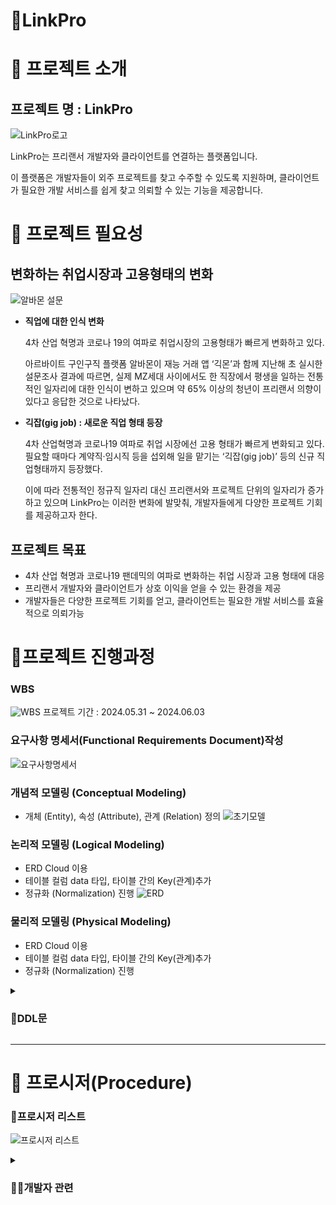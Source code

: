 # 🤝LinkPro

# 📍 프로젝트 소개
## 프로젝트 명 : LinkPro

![LinkPro로고](https://github.com/be07-1st-2team-LinkPro/Link-Pro/blob/main/read_me_img/long_logo.jpg?raw=true)

LinkPro는 프리랜서 개발자와 클라이언트를 연결하는 플랫폼입니다. 

이 플랫폼은 개발자들이 외주 프로젝트를 찾고 수주할 수 있도록 지원하며, 클라이언트가 필요한 개발 서비스를 쉽게 찾고 의뢰할 수 있는 기능을 제공합니다.

# 📍 프로젝트 필요성
## 변화하는 취업시장과 고용형태의 변화
![알바몬 설문](https://github.com/be07-1st-2team-LinkPro/Link-Pro/blob/main/read_me_img/albamon_servey.png?raw=true)

- **직업에 대한 인식 변화**
    
    4차 산업 혁명과 코로나 19의 여파로 취업시장의 고용형태가 빠르게 변화하고 있다.
    
    아르바이트 구인구직 플랫폼 알바몬이 재능 거래 앱 ‘긱몬’과 함께 지난해 초 실시한 설문조사 결과에 따르면, 실제 MZ세대 사이에서도 한 직장에서 평생을 일하는 전통적인 일자리에 대한 인식이 변하고 있으며 약 65% 이상의 청년이 프리랜서 의향이 있다고 응답한 것으로 나타났다.
    
- **긱잡(gig job) : 새로운 직업 형태 등장**
    
    4차 산업혁명과 코로나19 여파로 취업 시장에선 고용 형태가 빠르게 변화되고 있다. 필요할 때마다 계약직·임시직 등을 섭외해 일을 맡기는 ‘긱잡(gig job)’ 등의 신규 직업형태까지 등장했다.
    
    이에 따라 전통적인 정규직 일자리 대신 프리랜서와 프로젝트 단위의 일자리가 증가하고 있으며 LinkPro는 이러한 변화에 발맞춰, 개발자들에게 다양한 프로젝트 기회를 제공하고자 한다.

## 프로젝트 목표

- 4차 산업 혁명과 코로나19 팬데믹의 여파로 변화하는 취업 시장과 고용 형태에 대응
- 프리랜서 개발자와 클라이언트가 상호 이익을 얻을 수 있는 환경을 제공
- 개발자들은 다양한 프로젝트 기회를 얻고, 클라이언트는 필요한 개발 서비스를 효율적으로 의뢰가능

# 📍프로젝트 진행과정

### WBS
![WBS](https://github.com/be07-1st-2team-LinkPro/Link-Pro/blob/main/read_me_img/linkpro_wbs.PNG?raw=true)
프로젝트 기간 : 2024.05.31 ~ 2024.06.03

### 요구사항 명세서(Functional Requirements Document)작성
![요구사항명세서](https://github.com/be07-1st-2team-LinkPro/Link-Pro/blob/main/read_me_img/reqire_list.PNG?raw=true)

### 개념적 모델링 (Conceptual Modeling)

- 개체 (Entity), 속성 (Attribute), 관계 (Relation) 정의
![초기모델](https://github.com/be07-1st-2team-LinkPro/Link-Pro/blob/main/read_me_img/initial_model.png?raw=true)

### 논리적 모델링 (Logical Modeling)

- ERD Cloud 이용
- 테이블 컬럼 data 타입, 타이블 간의 Key(관계)추가
- 정규화 (Normalization) 진행
![ERD](https://github.com/be07-1st-2team-LinkPro/Link-Pro/blob/main/read_me_img/erd_cloud.PNG?raw=true)


### 물리적 모델링 (Physical Modeling)
- ERD Cloud 이용
- 테이블 컬럼 data 타입, 타이블 간의 Key(관계)추가
- 정규화 (Normalization) 진행

<details><summary><h3>🔧DDL문</h3>

</summary>

```
sql
CREATE DATABASE IF NOT EXISTS linkpro;
use linkpro;
-- 개발자 정보 pro
CREATE TABLE pro (
    pro_id BIGINT PRIMARY KEY AUTO_INCREMENT,
    pro_name VARCHAR(30) NOT NULL,
    pro_nickname VARCHAR(30) UNIQUE NOT NULL,
    pro_email VARCHAR(50) UNIQUE NOT NULL,
    pro_pw VARCHAR(100) NOT NULL, -- 비밀번호 길이를 늘렸습니다.
    pro_tel VARCHAR(20) UNIQUE,
    pro_career_exp INT DEFAULT 0,
    pro_reside_YN ENUM('Y', 'N') DEFAULT 'N',
    pro_region ENUM('서울', '경기 북부', '경기 남부', '부산', '대구', '인천', '광주', '대전',
        '울산', '세종', '강원', '충북', '충남', '전북', '전남', '경북', '경남', '제주', '해외'),
    pro_pr_id INT,
    pro_total_sales BIGINT DEFAULT 0,
    pro_score DECIMAL(2,1) DEFAULT 0.0,
    pro_cash INT DEFAULT 0,
    pro_del_YN enum('Y','N') default 'N' not null -- pro 탈퇴여부
);

-- 개발자 서비스 pro_service
CREATE TABLE pro_service (
    sv_id BIGINT PRIMARY KEY AUTO_INCREMENT,
    sv_pro_id BIGINT NOT NULL,
    sv_type ENUM('web', 'app') DEFAULT 'web',
    sv_name VARCHAR(30) UNIQUE,
    sv_pro_score DECIMAL(2,1),
    sv_price INT NOT NULL,
    sv_contents VARCHAR(3000) NOT NULL,
    sv_reside_YN ENUM('Y', 'N') DEFAULT 'N',
    sv_main_pic BLOB,
    FOREIGN KEY (sv_pro_id) REFERENCES pro(pro_id)
);

-- 클라이언트 정보 client
CREATE TABLE client (
    client_id BIGINT PRIMARY KEY AUTO_INCREMENT,
    client_name VARCHAR(30) NOT NULL,
    client_nickname VARCHAR(30) UNIQUE NOT NULL,
    client_email VARCHAR(50) UNIQUE, -- 이메일이 UNIQUE 제약 조건이 있어야 합니다.
    client_pw VARCHAR(100) NOT NULL, -- 비밀번호 길이를 늘렸습니다.
    client_tel VARCHAR(20) UNIQUE,
    client_region ENUM('서울', '경기 북부', '경기 남부', '부산', '대구', '인천', '광주', '대전',
        '울산', '세종', '강원', '충북', '충남', '전북', '전남', '경북', '경남', '제주', '해외'),
    client_cash INT DEFAULT 0,
    client_del_YN enum('Y','N') default 'N' not null -- client 탈퇴여부
);

-- 주문 서비스 order_service
CREATE TABLE order_service (
    order_id BIGINT PRIMARY KEY AUTO_INCREMENT,
    order_sv_id BIGINT NOT NULL,
    order_pro_id BIGINT NOT NULL,
    order_start_date DATETIME,
    order_end_date DATETIME,
    order_reside ENUM('Y', 'N') DEFAULT 'N',
    order_state ENUM('standby', 'accept', 'reject', 'done') DEFAULT 'standby',
    order_price INT NOT NULL,
    order_client_id BIGINT NOT NULL,
    FOREIGN KEY (order_sv_id) REFERENCES pro_service(sv_id),
    FOREIGN KEY (order_pro_id) REFERENCES pro(pro_id),
    FOREIGN KEY (order_client_id) REFERENCES client(client_id)
);

-- 결제 대기 pay_standby
CREATE TABLE pay_standby (
    standby_id BIGINT PRIMARY KEY AUTO_INCREMENT,
    standby_order_id BIGINT NOT NULL,
    sending_price INT,
    holding_price INT,
    standby_isaccept ENUM('Y', 'N') DEFAULT 'N',
    standby_isdone ENUM('Y', 'N') DEFAULT 'N',
    FOREIGN KEY (standby_order_id) REFERENCES order_service(order_id)
);

-- 클라이언트 리뷰 client_review
CREATE TABLE client_review (
    review_post_id BIGINT PRIMARY KEY AUTO_INCREMENT,
    review_order_id BIGINT NOT NULL,
    review_pro_id BIGINT NOT NULL,
    review_like_score INT CHECK (review_like_score <= 5),
    review_contents VARCHAR(1000) NOT NULL,
    review_created_time DATETIME DEFAULT CURRENT_TIMESTAMP,
    FOREIGN KEY (review_order_id) REFERENCES order_service(order_id),
    FOREIGN KEY (review_pro_id) REFERENCES pro(pro_id)
);
alter table client_review add column review_client_id bigint;
alter table client_review add constraint review_client_id foreign key(review_client_id) references client(id);

-- 개발자 자기소개글 pro_pr_post
CREATE TABLE pro_pr_post (
    pr_post_id BIGINT AUTO_INCREMENT PRIMARY KEY,
    pr_pro_id BIGINT,
    pr_title VARCHAR(100),
    pr_contents VARCHAR(1000),
    pr_github VARCHAR(1000),
    FOREIGN KEY (pr_pro_id) REFERENCES pro(pro_id)
);

-- 개발자(pro) 한명 당 자기소개글(pr_post) 딱 하나씩만 작성할 수 있도록 unique 조건 추가
ALTER TABLE pro_pr_post ADD CONSTRAINT unique_pro_pr UNIQUE (pr_pro_id);


-- 기술스택 카테고리 stack_category
CREATE TABLE stack_category (
    category_id INT AUTO_INCREMENT PRIMARY KEY,
    category_name VARCHAR(100) NOT NULL
);

-- 기슬스택 stack
CREATE TABLE stack (
    stack_id BIGINT AUTO_INCREMENT PRIMARY KEY,
    stack_category_id INT NOT NULL,
    stack_name VARCHAR(100) UNIQUE NOT NULL,
    FOREIGN KEY (stack_category_id) REFERENCES stack_category(category_id)
);

-- 개발자가 보유한 기술 pro_stack
CREATE TABLE pro_stack (
    ps_id BIGINT AUTO_INCREMENT PRIMARY KEY,
    ps_pro_id BIGINT NOT NULL,
    ps_stack_id BIGINT,
    FOREIGN KEY (ps_pro_id) REFERENCES pro(pro_id),
    FOREIGN KEY (ps_stack_id) REFERENCES stack(stack_id)
);

-- 서비스에 사용한 기술 service_stack
CREATE TABLE service_stack (
    ss_id BIGINT AUTO_INCREMENT PRIMARY KEY,
    ss_stack_id BIGINT,
    ss_service_id BIGINT NOT NULL,
    FOREIGN KEY (ss_stack_id) REFERENCES stack(stack_id),
    FOREIGN KEY (ss_service_id) REFERENCES pro_service(sv_id)
);

-- 채팅 chat
CREATE TABLE chat (
    chat_id BIGINT AUTO_INCREMENT PRIMARY KEY,
    chat_client_id BIGINT NOT NULL,
    chat_pro_id BIGINT NOT NULL,
    chat_send_time DATETIME DEFAULT CURRENT_TIMESTAMP,
    chat_contents VARCHAR(3000) NOT NULL,
    FOREIGN KEY (chat_client_id) REFERENCES client(client_id),
    FOREIGN KEY (chat_pro_id) REFERENCES pro(pro_id)
);
```
</details>

---

# 📍 프로시저(Procedure)
### 📝프로시저 리스트

![프로시저 리스트](https://github.com/be07-1st-2team-LinkPro/Link-Pro/blob/main/read_me_img/procedure_list.PNG?raw=true)

<details><summary> <h3>👨‍💻개발자 관련</h3>
</summary>
<h3>ProSignUp : 개발자 회원가입</h3>

개발자의 회원 가입을 수행하는 Procedure

**요구 사항**: 가입 시 입력하는 정보 중 Email, Tel, Nickname은 구매자 테이블과 개발자 테이블 모든 곳에서 UNIQUE한 값

<h4>Procedure Query</h4>

![ProSignUp1](https://github.com/be07-1st-2team-LinkPro/Link_Pro/blob/main/read_me_img/ProSignUp1.png?raw=true)

<h4> Procedure call </h4>

```
sql
call ProSignUp('이메일', '이름', '닉네임', '비밀번호', '전화번호', '지역');

```

<h4>result</h4>

 ![ProSignUp2](https://github.com/be07-1st-2team-LinkPro/Link_Pro/blob/main/read_me_img/prosignup2.png?raw=true)

---
<h3>ProSignOut : 개발자 회원탈퇴</h3>

작업자 회원탈퇴를 처리하는 프로시저

**요구사항** : 작업자 ID를 입력, `pro` 테이블에서 해당 작업자의 `pro_del_YN` 값을 ‘Y’ 로 업데이트하여 탈퇴 처리

<h4>Procedure Query</h4>

```
sql
-- ProSignOut 프로시저
-- 작업자 회원탈퇴 

DELIMITER //

CREATE PROCEDURE ProSignOut(
    IN p_pro_id BIGINT
)
BEGIN
    UPDATE pro
    SET pro_del_YN = 'Y'
    WHERE pro_id = p_pro_id;
END //

DELIMITER ;

```

<h4> Procedure call </h4>

```
sql
CALL ProSignOut(10);
```


<h4>result</h4>

- 작업자의 리스트
![ProSignOut1](https://github.com/be07-1st-2team-LinkPro/Link_Pro/blob/main/read_me_img/ProSignOut-bf.png?raw=true)

- pro_id 가 10인 작업자 회원 탈퇴
![ProSignOut2](https://github.com/be07-1st-2team-LinkPro/Link_Pro/blob/main/read_me_img/ProSignOut-af.png?raw=true)
---

<h3>ProUpdateProfile : 개발자 프로필 수정</h3>

작업자 프로필을 수정하는 프로시저

**요구사항** : 작업자 ID와 여러 프로필 정보를 입력, 각 입력값이 `NULL` 인 경우 해당 컬럼을 업데이트하지 않음, `coalesce` 를 사용하여 입력값이 `null` 인 경우 기존 값을 유지

<h4>Procedure Query</h4>

```
sql
DELIMITER //

CREATE PROCEDURE ProUpdateProfile(
    IN p_pro_id BIGINT,
    IN p_pro_name VARCHAR(30),
    IN p_pro_nickname VARCHAR(30),
    IN p_pro_email VARCHAR(50),
    IN p_pro_pw VARCHAR(30),
    IN p_pro_tel VARCHAR(20),
    IN p_pro_career_exp INT,
    IN p_pro_reside_YN ENUM('Y', 'N'),
    IN p_pro_region ENUM('서울', '경기 북부', '경기 남부', '부산', '대구', '인천', '광주', '대전', '울산', '세종', '강원', '충북', '충남', '전북', '전남', '경북', '경남', '제주', '해외'),
    IN p_pro_pr_id INT,
    IN p_pro_total_sales BIGINT,
    IN p_pro_score DECIMAL(2,1),
    IN p_pro_cash INT,
    IN p_pro_del_YN ENUM('Y', 'N')
)
BEGIN
    UPDATE pro
    SET
        pro_name = COALESCE(p_pro_name, pro_name),
        pro_nickname = COALESCE(p_pro_nickname, pro_nickname),
        pro_email = COALESCE(p_pro_email, pro_email),
        pro_pw = COALESCE(p_pro_pw, pro_pw),
        pro_tel = COALESCE(p_pro_tel, pro_tel),
        pro_career_exp = COALESCE(p_pro_career_exp, pro_career_exp),
        pro_reside_YN = COALESCE(p_pro_reside_YN, pro_reside_YN),
        pro_region = COALESCE(p_pro_region, pro_region),
        pro_pr_id = COALESCE(p_pro_pr_id, pro_pr_id),
        pro_total_sales = COALESCE(p_pro_total_sales, pro_total_sales),
        pro_score = COALESCE(p_pro_score, pro_score),
        pro_cash = COALESCE(p_pro_cash, pro_cash),
        pro_del_YN = COALESCE(p_pro_del_YN, pro_del_YN)
    WHERE pro_id = p_pro_id;
END //

DELIMITER ;

```

<h4> Procedure call </h4>

```
sql
CALL ProUpdateProfile(
    1,
    '김철수', -- pro_name
    NULL,      -- pro_nickname (업데이트하지 않음)
    NULL,      -- pro_email (업데이트하지 않음)
    NULL, -- pro_pw
    NULL,      -- pro_tel (업데이트하지 않음)
    NULL,        -- pro_career_exp
    NULL,      -- pro_reside_YN (업데이트하지 않음)
    '서울',    -- pro_region
    NULL,      -- pro_pr_id (업데이트하지 않음)
    NULL,      -- pro_total_sales (업데이트하지 않음)
    NULL,      -- pro_score (업데이트하지 않음)
    NULL,      -- pro_cash (업데이트하지 않음)
    NULL       -- pro_del_YN (업데이트하지 않음)
);

```

<h4>result</h4>

- 작업자의 리스트

![ProUpdateProfile1](https://github.com/be07-1st-2team-LinkPro/Link_Pro/blob/main/read_me_img/ProUpdateProfile-bf.png?raw=true)

- pro_id =1 작업자 수정 ( 이름, 지역)
![ProUpdateProfile2](https://github.com/be07-1st-2team-LinkPro/Link_Pro/blob/main/read_me_img/ProUpdateProfile-af.png?raw=true)


---

<details>

  <summary><h3>🛠서비스(외주 프로젝트) 관련 </h3></summary>
  <h3>CreateServicePost_pro : 개발자 서비스 등록</h3>

  새로운 서비스 판매글을 등록하는 프로시저

**요구사항 :** 개발자 ID, 서비스 유형, 서비스 이름, 서비스 가격, 서비스 내용, 거주 여부, 서비스 대표 이미지, 기술 스택 ID 목록을 입력받아 `pro_service` 테이블에 삽입

<h4>Procedure Query</h4>

```
sql
DELIMITER //

-- CreateServicePost 프로시저는 새로운 서비스 판매글을 등록합니다.
CREATE procedure CreateServicePost_pro(
    in p_pro_id bigint,         -- 작업 ID
    in p_sv_type enum('web', 'app'),  -- 서비스 유형
    in p_sv_name varchar(30),   -- 서비스 이름
    in p_sv_price int,          -- 서비스 가격
    in p_sv_contents VARCHAR(3000), -- 서비스 내용
    in p_sv_reside_YN enum('Y', 'N'), -- 거주 여부
    in p_sv_main_pic blob,      -- 서비스 대표 이미지
    in p_stack_ids text         -- 기술 스택 ID 목록 (쉼표로 구분된 문자열)
)
BEGIN
    declare sv_id bigint;       -- 새로운 서비스 ID를 저장할 변수

    -- pro_service 테이블에 새로운 서비스 판매글을 삽입합니다.
    insert into pro_service(sv_pro_id, sv_type, sv_name, sv_price, sv_contents, sv_reside_YN, sv_main_pic)
    values (p_pro_id, p_sv_type, p_sv_name, p_sv_price, p_sv_contents, p_sv_reside_YN, p_sv_main_pic);

    -- 방금 삽입한 서비스의 ID를 가져옵니다.
    set sv_id = LAST_INSERT_ID();

   -- service_stack 테이블에 사용된 기술 스택을 삽입합니다.
while locate(',', p_stack_ids) > 0 DO
    -- 쉼표로 구분된 첫 번째 기술 스택 ID 추출
    set @stack_id = SUBSTRING_INDEX(p_stack_ids, ',', 1);
    -- service_stack 테이블에 기술 스택 ID 삽입
    insert into service_stack(ss_service_id, ss_stack_id) values (sv_id, @stack_id);
    -- 처리된 기술 스택 ID를 p_stack_ids 문자열에서 제거
    set p_stack_ids = SUBSTRING(p_stack_ids, locate(',', p_stack_ids) + 1);
END while;

-- 마지막 남은 기술 스택 ID를 삽입
if p_stack_ids <> '' then
    insert into service_stack(ss_service_id, ss_stack_id) values (sv_id, p_stack_ids);
END if;

    -- 마지막 남은 스택 ID를 삽입합니다.
    if p_stack_ids <> '' then
        insert into service_stack(ss_service_id, ss_stack_id) values (sv_id, p_stack_ids);
    END if;
END//

DELIMITER ;
```

<h4>Procedure call</h4>

```
sql
call linkpro.CreateServicePost_pro(12, 'web', '홈페이지를 완벽하게 제작', 1000000, '어떤 조건이든 최대한 맞춰서 제작해드립니다.', 'Y', '', '');
```

<h4>result</h4>

- 작업자가 등록한 판매글 리스트

![개발자서비스 등록bf](https://github.com/be07-1st-2team-LinkPro/Link-Pro/blob/main/read_me_img/CreateServicePost_pro-bf.png?raw=true)

- 작업자가 새롭게 등록한 판매글

![개발자서비스 등록af](https://github.com/be07-1st-2team-LinkPro/Link-Pro/blob/main/read_me_img/CreateServicePost_pro-af.png?raw=true)
---

<h3>ViewServicePost_pro : 개발자 서비스 조회</h3>
특정 개발자가 작성한 모든 서비스 판매글을 조회하는 프로시저

**요구사항 :** 개발자 ID를 입력받아 `pro_service` 테이블에서 해당 개발자의 모든 서비스를 조회

```
sql
call linkpro.ViewServicePost_pro(3);
```
- 작업자가 등록한 판매글 리스트
![ViewServicePost_pro ](https://github.com/be07-1st-2team-LinkPro/Link-Pro/blob/main/read_me_img/ViewServicePost_pro-bf.png?raw=true)

- id=3인 판매자가 등록한 판매글 리스트
![ViewServicePost_pro ](https://github.com/be07-1st-2team-LinkPro/Link-Pro/blob/main/read_me_img/ViewServicePost_pro-af.png?raw=true)

<h3>ViewServicePost_pro : 개발자 서비스 조회</h3>
특정 개발자가 작성한 모든 서비스 판매글을 조회하는 프로시저

**요구사항 :** 개발자 ID를 입력받아 `pro_service` 테이블에서 해당 개발자의 모든 서비스를 조회

<h4>Procedure Query</h4>

```
sql
DELIMITER //

-- view_service_posts 프로시저는 특정 작업자가 작성한 모든 서비스 판매글을 조회합니다.
CREATE procedure ViewServicePost_pro(in p_pro_id bigint)
BEGIN
    -- pro_service 테이블에서 주어진 작업자 ID에 해당하는 모든 서비스를 선택합니다.
    select * from pro_service where sv_pro_id = p_pro_id;
END//

DELIMITER ;

```
<h4> Procedure call </h4>

```
sql
call linkpro.ViewServicePost_pro(3);
```

<h4>result</h4>

- 작업자가 등록한 판매글 리스트
![ViewServicePost_pro ](https://github.com/be07-1st-2team-LinkPro/Link-Pro/blob/main/read_me_img/ViewServicePost_pro-bf.png?raw=true)


- id=3인 판매자가 등록한 판매글 리스트
![ViewServicePost_pro ](https://github.com/be07-1st-2team-LinkPro/Link-Pro/blob/main/read_me_img/ViewServicePost_pro-af.png?raw=true)

</details>

<details><summary> <h3>🗨️채팅 관련</h3>
</summary>
<h3>CreateChat : 채팅 생성</h3>

클라이언트와 작업자 간의 새로운 채팅 메시지를 생성하는 프로시저

**요구사항** : 클라이언트 ID, 작업자 ID, 채팅 메시지를 입력, chat 테이블에 새로운 레코드를 삽입

<h4>Procedure Query</h4>

```
sql
DELIMITER //

CREATE PROCEDURE CreateChat(
    IN p_chat_client_id BIGINT,
    IN p_chat_pro_id BIGINT,
    IN p_chat_contents VARCHAR(3000)
)
BEGIN
    INSERT INTO chat (chat_client_id, chat_pro_id, chat_contents)
    VALUES (p_chat_client_id, p_chat_pro_id, p_chat_contents);
END //

DELIMITER ;
```

<h4> Procedure call </h4>

```
sql
CALL CreateChat(1, 2, '안녕하세요, 프로젝트에 대해 이야기하고 싶습니다.');
```

<h4>result</h4>
- 채팅 리스트
![CreateChat](https://github.com/be07-1st-2team-LinkPro/Link_Pro/blob/main/read_me_img/CreateChat-bf.png?raw=true)

- 채팅 추가 생성
![CreateChat](https://github.com/be07-1st-2team-LinkPro/Link_Pro/blob/main/read_me_img/CreateChat-af.png?raw=true)

---
<h3>ViewChatContents: 채팅 조회</h3>

특정 클라이언트와 작업자 사이의 채팅 내역을 조회하는 프로시저


**요구사항** : 클라이언트 ID와 작업자 ID를 입력, chat 테이블에서 두 사용자 사이의 채팅 내역을 조회하고, 전송 시간을 기준으로 정렬

<h4>Procedure Query</h4>

```
sql
DELIMITER //

CREATE PROCEDURE ViewChatContents(
    IN p_chat_client_id BIGINT,
    IN p_chat_pro_id BIGINT
)
BEGIN
    SELECT chat_send_time, chat_contents
    FROM chat
    WHERE chat_client_id = p_chat_client_id AND chat_pro_id = p_chat_pro_id
    ORDER BY chat_send_time;
END //

DELIMITER ;
```

<h4> Procedure call </h4>

```
sql
call linkpro.ViewChatContents(2, 5);
```

<h4>result</h4>

- 채팅 리스트
![ViewChatContents-bf](https://github.com/be07-1st-2team-LinkPro/Link_Pro/blob/main/read_me_img/ViewChatContents-bf.png?raw=true)

- 클라이언트(client_id = 2)와 작업자 (pro_id = 5) 사이의 채팅 내역 조회
![ViewChatContents-af](https://github.com/be07-1st-2team-LinkPro/Link_Pro/blob/main/read_me_img/ViewChatContents-af.png?raw=true)

<h3>ViewChatContents: 채팅 조회</h3>
특정 클라이언트와 작업자 사이의 채팅 내역을 조회하는 프로시저

**요구사항 :** 클라이언트 ID와 작업자 ID를 입력, chat 테이블에서 두 사용자 사이의 채팅 내역을 조회하고, 전송 시간을 기준으로 정렬

<h4>Procedure Query</h4>

```sql
DELIMITER //

CREATE PROCEDURE ViewChatContents(
    IN p_chat_client_id BIGINT,
    IN p_chat_pro_id BIGINT
)
BEGIN
    SELECT chat_send_time, chat_contents
    FROM chat
    WHERE chat_client_id = p_chat_client_id AND chat_pro_id = p_chat_pro_id
    ORDER BY chat_send_time;
END //

DELIMITER ;
```

<h4> Procedure call </h4>

```
sql
call linkpro.ViewChatContents(2, 5);
```

<h4>result</h4>

- 채팅 리스트
  ![ViewChatContents1](https://github.com/be07-1st-2team-LinkPro/Link_Pro/blob/main/read_me_img/ViewChatContents-af.png?raw=true)

- 클라이언트(client_id = 2)와 작업자 (pro_id = 5) 사이의 채팅 내역 조회
  ![ViewChatContents2](https://github.com/be07-1st-2team-LinkPro/Link_Pro/blob/main/read_me_img/ViewChatContents-bf.png?raw=true)

<summary> <h3>🛒주문 관련</h3>
</summary>

<h3>CreateOrder_Client</h3>

서비스 구매자는 원하는 작업을 선택하여 의뢰를 신청할 수 있다.

**요구 사항:** 구매자는 보유한 캐시 한도 안에서 원하는 작업을 의뢰할 수 있으며 이메일을 통한 본인 인증이 이루어지지 않으면 데이터를 불러오지 못해 주문을 의뢰할 수 없다.

![CreateOrderClient1](https://github.com/be07-1st-2team-LinkPro/Link_Pro/blob/main/read_me_img/CreateOrder_Client1.png?raw=true)

![CreateOrderClient2](https://github.com/be07-1st-2team-LinkPro/Link_Pro/blob/main/read_me_img/CreateOrder_Client2.png?raw=true)

```sql
call linkpro.ViewServicePost_pro(3);
```

<h3>RespondServiceRequest</h3>

서비스 요청에 대한 수락 또는 거절을 처리하는 프로시저

**요구 사항:** 주문 ID와 응답('accept' 또는 'reject')을 입력받아 `order_service` 테이블에서 해당 주문의 상태를 업데이트합니다.

<h4>프로시저</h4>

```sql
DELIMITER //

-- RespondServiceRequest 프로시저는 서비스 요청에 대한 수락 또는 거절을 처리합니다.
CREATE PROCEDURE RespondServiceRequest(
    IN p_order_id BIGINT,                     -- 주문 ID (입력 매개변수)
    IN p_response ENUM('accept', 'reject')    -- 응답 (입력 매개변수: 'accept' 또는 'reject')
)
BEGIN
    -- order_service 테이블에서 주어진 주문 ID에 해당하는 레코드의 상태를 업데이트합니다.
    UPDATE order_service
    SET order_state = p_response              -- order_state 필드를 입력된 응답으로 설정합니다.
    WHERE order_id = p_order_id;              -- 조건: 주문 ID가 입력된 주문 ID와 일치하는 레코드
END//

call linkpro.RespondServiceRequest(6, 'accept');
```

- 작업자에게 의뢰한 주문 리스트

  ![RespondServiceRequest1](https://github.com/be07-1st-2team-LinkPro/Link_Pro/blob/main/read_me_img/RespondServiceRequest-af.png?raw=true)

- order_id = 6인 판매글의 상태를 대기 중에서 수락으로 변경
  ![RespondServiceRequest2](https://github.com/be07-1st-2team-LinkPro/Link_Pro/blob/main/read_me_img/RespondServiceRequest-bf.png?raw=true)

<h3>SetOrderStart</h3>

개발자는 구매자가 요청한 주문을 수락할 수 있다.

**요구 사항:** 개발자가 주문을 수락하면 작업 금액만큼 구매자의 캐시가 차감된다. 작업 금액의 절반은 착수금으로 바로 개발자의 캐시에 추가가 되며, 나머지 절반은 유보금으로 결제 대기 테이블에 보관되고 개발자가 주문을 완료하면 유보금이 개발자의 캐시에 추가 된다. 개발자는 한번 취소한 주문은 다시 수락할 수 없으며 개발자가 프로필에 기입한 상주 여부와 관계없이 상주 여부는 반드시 표기해줘야 된다. 만약 주문 수락 시 구매자의 캐시가 작업 금액보다 부족하면 주문을 수락할 수 없다. 타인이 주문 번호를 알고 있어도 주문 의뢰를 받은 개발자가 아니면 작업을 수락할 수 없다.

```sql
call linkpro.ViewServicePost_pro(3);
```

![SetOrderStart1](https://github.com/be07-1st-2team-LinkPro/Link_Pro/blob/main/read_me_img/SetOrderStart1.png?raw=true)

![SetOrderStart2](https://github.com/be07-1st-2team-LinkPro/Link_Pro/blob/main/read_me_img/SetOrderStart2.png?raw=true)

![SetOrderStart3](https://github.com/be07-1st-2team-LinkPro/Link_Pro/blob/main/read_me_img/SetOrderStart3.png?raw=true)

<h3>SetOrderEnd</h3>

개발자는 작업이 끝나면 원할 때 작업을 마무리 할 수 있다.

**요구 사항:** 개발자가 주문을 완료하면 주문 상태가 완료가 되고 개발자가 받지 못한 유보금이 개발자의 캐시에 추가된다. 주문 수락과 동일하게 주문 번호를 알고 있어도 작업을 진행하는 개발자 본인이 아니면 주문을 완료할 수 없다. 추가로 개발자는 완료된 주문에 대해서는 작업 완료를 할 수 없으며 결제 대기 테이블은 이러한 기록을 위해 작업 완료 후에도 데이터가 삭제되지 않는다.

```sql
call SetOrderEnd(주문번호, '전화번호');
```

![SetOrderEnd1](https://github.com/be07-1st-2team-LinkPro/Link_Pro/blob/main/read_me_img/SetOrderEnd1.png?raw=true)

![SetOrderEnd2](https://github.com/be07-1st-2team-LinkPro/Link_Pro/blob/main/read_me_img/SetOrderEnd2.png?raw=true)

</details>
